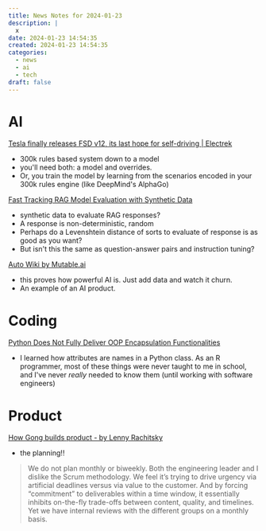 ```yaml
---
title: News Notes for 2024-01-23
description: |
  x
date: 2024-01-23 14:54:35
created: 2024-01-23 14:54:35
categories:
  - news
  - ai
  - tech
draft: false
---
```

# AI

[Tesla finally releases FSD v12, its last hope for self-driving | Electrek](https://electrek.co/2024/01/22/tesla-releases-fsd-v12-last-hope-self-driving/)
- 300k rules based system down to a model 
- you'll need both: a model and overrides. 
- Or, you train the model by learning from the scenarios encoded in your 300k rules engine (like DeepMind's AlphaGo)

[Fast Tracking RAG Model Evaluation with Synthetic Data](https://info.gretel.ai/rag-model-workshop)
- synthetic data to evaluate RAG responses?
- A response is non-deterministic, random
- Perhaps do a Levenshtein distance of sorts to evaluate of response is as good as you want?
- But isn't this the same as question-answer pairs and instruction tuning?

[Auto Wiki by Mutable.ai](https://wiki.mutable.ai/?utm_source=tldrai)
- this proves how powerful AI is. Just add data and watch it churn. 
- An example of an AI product. 

# Coding
[Python Does Not Fully Deliver OOP Encapsulation Functionalities](https://www.blog.dailydoseofds.com/p/python-does-not-fully-deliver-oop?publication_id=1119889&utm_medium=email&utm_campaign=email-share&triggerShare=true&r=2ri91a)
- I learned how attributes are names in a Python class. As an R programmer, most of these things were never taught to me in school, and I've never *really* needed to know them (until working with software engineers)


# Product

[How Gong builds product - by Lenny Rachitsky](https://open.substack.com/pub/lenny/p/how-gong-builds-product?r=2ri91a&utm_campaign=post&utm_medium=email)
- the planning!!
> We do not plan monthly or biweekly. Both the engineering leader and I dislike the Scrum methodology. We feel it’s trying to drive urgency via artificial deadlines versus via value to the customer. And by forcing “commitment” to deliverables within a time window, it essentially inhibits on-the-fly trade-offs between content, quality, and timelines. Yet we have internal reviews with the different groups on a monthly basis.
